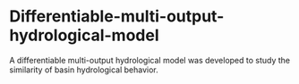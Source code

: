# Differentiable-multi-output-hydrological-model
A differentiable multi-output hydrological model was developed to study the similarity of basin hydrological behavior.
